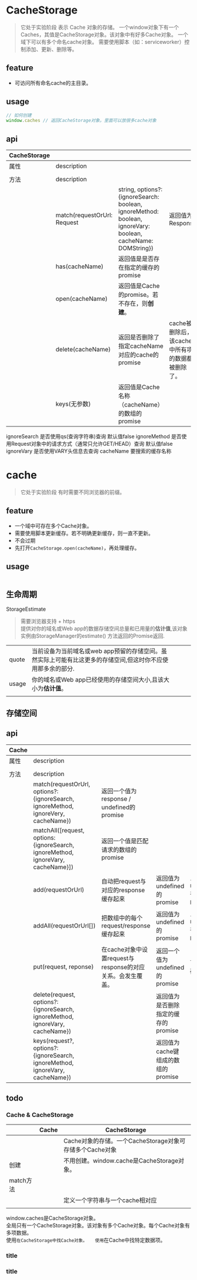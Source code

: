 # CacheStorage
> 它处于实验阶段
> 表示 Cache 对象的存储。
> 一个window对象下有一个Caches，其值是CacheStorage对象。该对象中有好多Cache对象。
> 一个域下可以有多个命名cache对象。
> 需要使用脚本（如：serviceworker）控制添加、更新、删除等。  

## feature
- 可访问所有命名cache的主目录。  

## usage
```js
// 如何创建
window.caches // 返回CacheStorage对象。里面可以放很多cache对象
```

## api

|CacheStorage||||||
|-|-|-|-|-|-|
|属性|description|||||
|||||||
|方法|description|||||
||match(requestOrUrl: Request | string, options?: {ignoreSearch: boolean, ignoreMethod: boolean, ignoreVary: boolean, cacheName: DOMString})|返回值为Response | undefined的promise|Response是cache的缓存数据|caches.match()等同于每个缓存上调用cache.match()（按照caches.keys()返回的顺序，直到返回Response对象）。||
||has(cacheName)|返回值是是否存在指定的缓存的promise||||
||open(cacheName)|返回值是Cache的promise。若不存在，则**创建**。||||
||delete(cacheName)|返回是否删除了指定cacheName对应的cache的promise|cache被删除后，该cache中所有项的数据都被删除了。|||
||keys(无参数)|返回值是Cache名称（cacheName）的数组的promise||||

ignoreSearch    是否使用qs(查询字符串)查询  默认值false
ignoreMethod    是否使用Request对象中的请求方式（通常只允许GET/HEAD）查询   默认值false
ignoreVary      是否使用VARY头信息去查询
cacheName       要搜索的缓存名称

# cache
> 它处于实验阶段
> 有时需要不同浏览器的前缀。  

## feature
- 一个域中可存在多个Cache对象。
- 需要使用脚本更新缓存。若不明确更新缓存，则一直不更新。
- 不会过期
- 先打开`CacheStorage.open(cacheName)`，再处理缓存。

## usage
```js
```

## 生命周期
StorageEstimate
> 需要浏览器支持 + https  
> 提供对你的域名或Web app的数据存储空间总量和已用量的**估计值**,该对象实例由StorageManager的estimate() 方法返回的Promise返回.  

||||||
|-|-|-|-|-|
|quote|当前设备为当前域名或web app预留的存储空间。虽然实际上可能有比这更多的存储空间,但这时你不应使用那多余的部分.||||
|usage|你的域名或Web app已经使用的存储空间大小,且该大小为**估计值**。||||
||||||

## 存储空间

## api
|Cache||||||
|-|-|-|-|-|-|
|属性|description|||||
|||||||
|方法|description|||||
||match(requestOrUrl, options?: {ignoreSearch, ignoreMethod, ignoreVery, cacheName})|返回一个值为response / undefined的promise||||
||matchAll([request, options: {ignoreSearch, ignoreMethod, ignoreVary, cacheName}])|返回一个值是匹配请求的数组的promise||||
||add(requestOrUrl)|自动把request与对应的response缓存起来|返回值为undefined的promise|只能缓存response.status在200范围内的响应||
||addAll(requestOrUrl[])|把数组中的每个request/response缓存起来|返回值为undefined的promise|只能缓存response.status在200范围内的响应||
||put(request, reponse)|在cache对象中设置request与response的对应关系。会发生覆盖。|返回一个值为undefined的promise|可缓存任意状态码||
||delete(request, options?: {ignoreSearch, ignoreMethod, ignoreVary, cacheName})||返回值为是否删除指定的缓存的promise|||
||keys(request?, options?: {ignoreSearch, ignoreMethod, ignoreVary, cacheName})||返回值为cache键组成的数组的promise|||

## todo
### Cache & CacheStorage
||Cache|CacheStorage|
|-|-|-|
|||Cache对象的存储。一个CacheStorage对象可存储多个Cache对象|
|创建||不用创建。window.cache是CacheStorage对象。|
|match方法|||
|||定义一个字符串与一个cache相对应|
||||


window.caches是CacheStorage对象。  
全局只有一个CacheStorage对象。该对象有多个Cache对象。每个Cache对象有多项数据。  
使用``在CacheStorage中找Cache对象。  
使用``在Cache中找特定数据项。  

### title
### title

